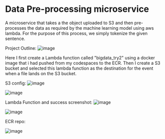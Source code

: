 # Data Pre-processing microservice

A microservice that takes a the object uploaded to S3 and then pre-processes the data as required by the machine learning model using aws lambda.
For the purpose of this process, we simply tokenize the given sentence.


Project Outline:
![image](https://user-images.githubusercontent.com/110474064/227012425-dcf19fee-93b7-4627-aa82-6dd5d32fb0b8.png)

Here I first create a Lambda function called "bigdata_try2" using a docker image that i had pushed from my codespaces to the ECR. Then I create a S3 bucket and selected this lambda function as the destination for the event when a file lands on the S3 bucket.

S3 config:
![image](https://user-images.githubusercontent.com/110474064/227012839-5511533b-b920-4c04-b79b-1ef9ae6178d3.png)

![image](https://user-images.githubusercontent.com/110474064/227012953-7d111bfa-0ee0-4062-9f4c-0c5099f87608.png)

Lambda Function and success screenshot:
![image](https://user-images.githubusercontent.com/110474064/227013131-34fc3591-bda0-4b56-a0d4-dc1a26d17a68.png)

![image](https://user-images.githubusercontent.com/110474064/227013835-26870b1b-6747-4cb0-a5fe-485034e20b8e.png)

ECR repo:

![image](https://user-images.githubusercontent.com/110474064/227013677-c2c65742-8916-4a29-8a2d-1659ed70cda3.png)
